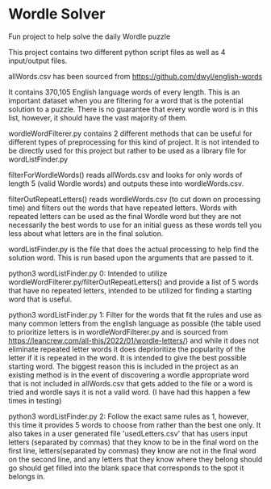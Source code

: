 # Wordle Solver
 Fun project to help solve the daily Wordle puzzle

This project contains two different python script files as well as 4 input/output files.



allWords.csv has been sourced from https://github.com/dwyl/english-words

It contains 370,105 English language words of every length. This is an important dataset when you are filtering for a word that is the potential solution to a puzzle. There is no guarantee that every wordle word is in this list, however, it should have the vast majority of them.



wordleWordFilterer.py contains 2 different methods that can be useful for different types of preprocessing for this kind of project. It is not intended to be directly used for this project but rather to be used as a library file for wordListFinder.py

filterForWordleWords() reads allWords.csv and looks for only words of length 5 (valid Wordle words) and outputs these into wordleWords.csv.

filterOutRepeatLetters() reads wordleWords.csv (to cut down on processing time) and filters out the words that have repeated letters. Words with repeated letters can be used as the final Wordle word but they are not necessarily the best words to use for an initial guess as these words tell you less about what letters are in the final solution. 



wordListFinder.py is the file that does the actual processing to help find the solution word. This is run based upon the arguments that are passed to it.

python3 wordListFinder.py 0: Intended to utilize wordleWordFilterer.py/filterOutRepeatLetters() and provide a list of 5 words that have no repeated letters, intended to be utilized for finding a starting word that is useful.

python3 wordListFinder.py 1: Filter for the words that fit the rules and use as many common letters from the english language as possible (the table used to prioritize letters is in wordleWordFilterer.py and is sourced from https://leancrew.com/all-this/2022/01/wordle-letters/) and while it does not eliminate repeated letter words it does deprioritize the popularity of the letter if it is repeated in the word. It is intended to give the best possible starting word. The biggest reason this is included in the project as an existing method is in the event of discovering a wordle appropriate word that is not included in allWords.csv that gets added to the file or a word is tried and wordle says it is not a valid word. (I have had this happen a few times in testing)

python3 wordListFinder.py 2: Follow the exact same rules as 1, however, this time it provides 5 words to choose from rather than the best one only. It also takes in a user generated file 'usedLetters.csv' that has users input letters (separated by commas) that they know to be in the final word on the first line, letters(separated by commas) they know are not in the final word on the second line, and any letters that they know where they belong should go should get filled into the blank space that corresponds to the spot it belongs in.